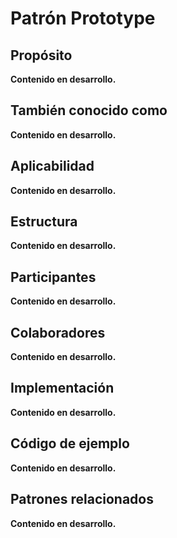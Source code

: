 # Patrón Prototype

## Propósito

**Contenido en desarrollo.**

## También conocido como

**Contenido en desarrollo.**

## Aplicabilidad

**Contenido en desarrollo.**

## Estructura

**Contenido en desarrollo.**

## Participantes

**Contenido en desarrollo.**

## Colaboradores

**Contenido en desarrollo.**

## Implementación

**Contenido en desarrollo.**

## Código de ejemplo

**Contenido en desarrollo.**

## Patrones relacionados

**Contenido en desarrollo.**
